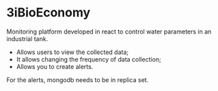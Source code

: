 # 3iBioEconomy

Monitoring platform developed in react to control water parameters in an industrial tank.
- Allows users to view the collected data;
- It allows changing the frequency of data collection;
- Allows you to create alerts.

For the alerts, mongodb needs to be in replica set.
